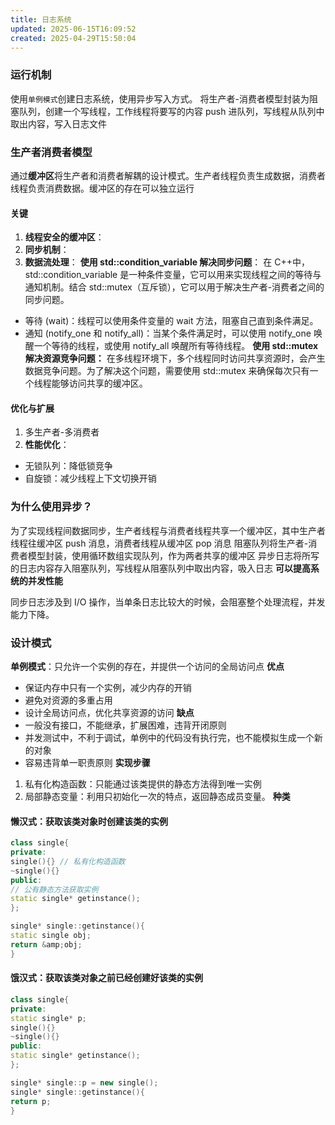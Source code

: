 ```yaml
---
title: 日志系统
updated: 2025-06-15T16:09:52
created: 2025-04-29T15:50:04
---
```


### 运行机制

使用`单例模式`创建日志系统，使用异步写入方式。
将生产者-消费者模型封装为阻塞队列，创建一个写线程，工作线程将要写的内容 push 进队列，写线程从队列中取出内容，写入日志文件

### 生产者消费者模型

通过**缓冲区**将生产者和消费者解耦的设计模式。生产者线程负责生成数据，消费者线程负责消费数据。缓冲区的存在可以独立运行

#### 关键

1.  **线程安全的缓冲区**：
2.  **同步机制**：
3.  **数据流处理**：
    **使用 std::condition_variable 解决同步问题**：
    在 C++中，std::condition_variable 是一种条件变量，它可以用来实现线程之间的等待与通知机制。结合 std::mutex（互斥锁），它可以用于解决生产者-消费者之间的同步问题。

- 等待 (wait)：线程可以使用条件变量的 wait 方法，阻塞自己直到条件满足。
- 通知 (notify_one 和 notify_all)：当某个条件满足时，可以使用 notify_one 唤醒一个等待的线程，或使用 notify_all 唤醒所有等待线程。
  **使用 std::mutex 解决资源竞争问题：**
  在多线程环境下，多个线程同时访问共享资源时，会产生数据竞争问题。为了解决这个问题，需要使用 std::mutex 来确保每次只有一个线程能够访问共享的缓冲区。

#### 优化与扩展

1.  多生产者-多消费者
2.  **性能优化**：

- 无锁队列：降低锁竞争
- 自旋锁：减少线程上下文切换开销

### 为什么使用异步？

为了实现线程间数据同步，生产者线程与消费者线程共享一个缓冲区，其中生产者线程往缓冲区 push 消息，消费者线程从缓冲区 pop 消息
阻塞队列将生产者-消费者模型封装，使用循环数组实现队列，作为两者共享的缓冲区
异步日志将所写的日志内容存入阻塞队列，写线程从阻塞队列中取出内容，吸入日志
**可以提高系统的并发性能**

同步日志涉及到 I/O 操作，当单条日志比较大的时候，会阻塞整个处理流程，并发能力下降。

### 设计模式

**单例模式**：只允许一个实例的存在，并提供一个访问的全局访问点
**优点**

- 保证内存中只有一个实例，减少内存的开销
- 避免对资源的多重占用
- 设计全局访问点，优化共享资源的访问
  **缺点**
- 一般没有接口，不能继承，扩展困难，违背开闭原则
- 并发测试中，不利于调试，单例中的代码没有执行完，也不能模拟生成一个新的对象
- 容易违背单一职责原则
  **实现步骤**

1.  私有化构造函数：只能通过该类提供的静态方法得到唯一实例
2.  局部静态变量：利用只初始化一次的特点，返回静态成员变量。
    **种类**

#### 懒汉式：获取该类对象时创建该类的实例

```c++
class single{
private:
single(){} // 私有化构造函数
~single(){}
public:
// 公有静态方法获取实例
static single* getinstance();
};

single* single::getinstance(){
static single obj;
return &amp;obj;
}
```

#### 饿汉式：获取该类对象之前已经创建好该类的实例

```c++
class single{
private:
static single* p;
single(){}
~single(){}
public:
static single* getinstance();
};

single* single::p = new single();
single* single::getinstance(){
return p;
}
```
